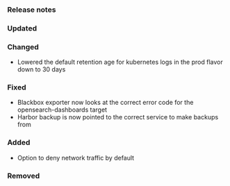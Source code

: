 ### Release notes

### Updated

### Changed
- Lowered the default retention age for kubernetes logs in the prod flavor down to 30 days

### Fixed

- Blackbox exporter now looks at the correct error code for the opensearch-dashboards target
- Harbor backup is now pointed to the correct service to make backups from

### Added

- Option to deny network traffic by default

### Removed
